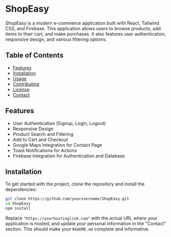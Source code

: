 <!-- @format -->

# ShopEasy

ShopEasy is a modern e-commerce application built with React, Tailwind CSS, and Firebase. This application allows users to browse products, add items to their cart, and make purchases. It also features user authentication, responsive design, and various filtering options.

## Table of Contents

- [Features](#features)
- [Installation](#installation)
- [Usage](#usage)
- [Contributing](#contributing)
- [License](#license)
- [Contact](#contact)

## Features

- User Authentication (Signup, Login, Logout)
- Responsive Design
- Product Search and Filtering
- Add to Cart and Checkout
- Google Maps Integration for Contact Page
- Toast Notifications for Actions
- Firebase Integration for Authentication and Database

## Installation

To get started with the project, clone the repository and install the dependencies:

```bash
git clone https://github.com/yourusername/ShopEasy.git
cd ShopEasy
npm install
```

Replace `"https://yourhostinglink.com"` with the actual URL where your application is hosted, and update your personal information in the "Contact" section. This should make your `README.md` complete and informative.
